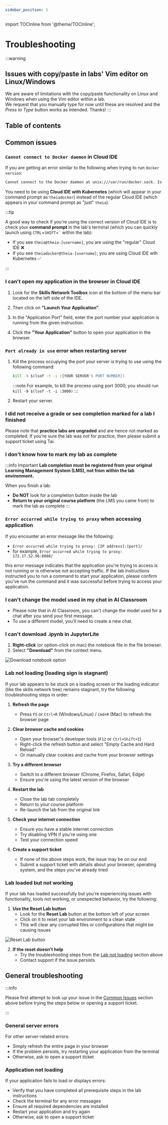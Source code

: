 ```yaml
---
sidebar_position: 3
---
```


import TOCInline from '@theme/TOCInline';

# Troubleshooting

:::warning
<h2> Issues with copy/paste in labs' Vim editor on Linux/Windows </h2>
<!-- Use HTML heading here so it is not detected (and thus shown redundantly) by the Table of Contents below -->

We are aware of limitations with the copy/paste functionality on Linux and Windows when using the Vim editor
within a lab. \
We request that you manually type for now until these are resolved and the *Press to Type* button works as intended.
Thanks!
:::

<h2>Table of contents</h2>
<!-- Use HTML heading here so it is not detected (and thus shown redundantly) by the Table of Contents below -->
<TOCInline toc={toc} />

## Common issues

### `Cannot connect to Docker daemon` in Cloud IDE

If you are getting an error similar to the following when trying to run `docker version`:

```sh
Cannot connect to the Docker daemon at unix:///var/run/docker.sock. Is the docker daemon running?
```

You need to be using **Cloud IDE with Kubernetes** (which will appear in your command prompt as `theiadocker`)
instead of the regular Cloud IDE (which appears in your command prompt as "just" `theia`).

:::tip

A good way to check if you're using the correct version of Cloud IDE is to check your **command prompt**
in the lab's terminal (which you can quickly launch using `CTRL`+`SHIFT`+`` ` `` within the lab):

- If you see `theia@theia-[username]`, you are using the "regular" Cloud IDE ❌
- If you see `theiadocker@theia-[username]`, you are using Cloud IDE wth Kubernetes ✅

:::

### I can't open my application in the browser in Cloud IDE

1. Look for the **Skills Network Toolbox** icon at the bottom of the menu bar located on the left side of the IDE.

2. Then click on **"Launch Your Application"**.

3. In the "Application Port" field, enter the port number your application is running from the given instruction.

4. Click the **"Your Application"** button to open your application in the browser.

### `Port already in use` error when restarting server

1. Kill the process occupying the port your server is trying to use using the following command:

    ```sh
    kill -9 $(lsof -t -i :[YOUR SERVER'S PORT NUMBER])
    ```

    :::note
    For example, to kill the process using port 3000, you should run `kill -9 $(lsof -t -i :3000)`
    :::

1. Restart your server.

### I did not receive a grade or see completion marked for a lab I finished

Please note that **practice labs are ungraded** and are hence not marked as completed.
If you're sure the lab was *not* for practice, then please submit a support ticket using Tai.

### I don't know how to mark my lab as complete

:::info Important
**Lab completion must be registered from your original Learning Management System (LMS), not from within the lab environment.**

When you finish a lab:
- **Do NOT** look for a completion button inside the lab
- **Return to your original course platform** (the LMS you came from) to mark the lab as complete
:::

### `Error occurred while trying to proxy` when accessing application

If you encounter an error message like the following:

- `Error occurred while trying to proxy: [IP address]:[port]/` 
- for example, `Error occurred while trying to proxy: 172.17.52.96:8888/`

this error message indicates that the application you're trying to access is not running or is otherwise not accepting traffic. If the lab instructions instructed you to run a command to start your application, please confirm you've run the command and it was successful before trying to access your application.

### I can't change the model used in my chat in AI Classroom

- Please note that in AI Classroom, you can't change the model used for a chat after you send your first message.
- To use a different model, you'll need to create a new chat.

### I can't download .ipynb in JupyterLite

1. **Right-click**  (or option-click on mac) the notebook file in the file browser.
2. Select **"Download"** from the context menu.

![Download notebook option](/img/download(ipynb).png)

### Lab not loading (loading sign is stagnant)

If your lab appears to be stuck on a loading screen or the loading indicator (like the skills network tree) remains stagnant, try the following troubleshooting steps in order:

1. **Refresh the page**
   - Press `F5` or `Ctrl+R` (Windows/Linux) / `Cmd+R` (Mac) to refresh the browser page

2. **Clear browser cache and cookies**
   - Open your browser's developer tools (`F12` or `Ctrl+Shift+I`)
   - Right-click the refresh button and select "Empty Cache and Hard Reload"
   - Or manually clear cookies and cache from your browser settings

3. **Try a different browser**
   - Switch to a different browser (Chrome, Firefox, Safari, Edge)
   - Ensure you're using the latest version of the browser

4. **Restart the lab**
   - Close the lab tab completely
   - Return to your course platform
   - Re-launch the lab from the original link

5. **Check your internet connection**
   - Ensure you have a stable internet connection
   - Try disabling VPN if you're using one
   - Test your connection speed

7. **Create a support ticket**
   - If none of the above steps work, the issue may be on our end
   - Submit a support ticket with details about your browser, operating system, and the steps you've already tried

### Lab loaded but not working

If your lab has loaded successfully but you're experiencing issues with functionality, tools not working, or unexpected behavior, try the following:

1. **Use the Reset Lab button**
   - Look for the **Reset Lab** button at the bottom left of your screen
   - Click on it to reset your lab environment to a clean state
   - This will clear any corrupted files or configurations that might be causing issues

![Reset Lab button](/img/reset.png)

2. **If the reset doesn't help**
   - Try the troubleshooting steps from the [Lab not loading](#lab-not-loading-loading-sign-is-stagnant) section above
   - Contact support if the issue persists

## General troubleshooting

:::info

Please first attempt to look up your issue in the [Common Issues](#common-issues) section above before
trying the steps below or opening a support ticket.

:::

### General server errors

For other server-related errors:

- Simply refresh the entire page in your browser
- If the problem persists, try restarting your application from the terminal
- Otherwise, ask to open a support ticket

### Application not loading

If your application fails to load or displays errors:

- Verify that you have completed all prerequisite steps in the lab instructions
- Check the terminal for any error messages
- Ensure all required dependencies are installed
- Restart your application and try again
- Otherwise, ask to open a support ticket